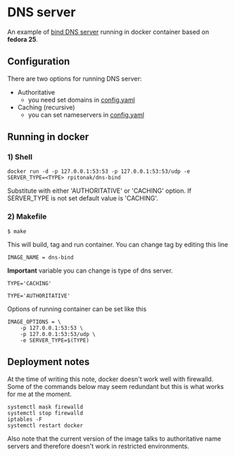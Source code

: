 # DNS server

An example of [bind DNS server](https://www.isc.org/downloads/bind/) running in docker container based on **fedora 25**.

## Configuration

There are two options for running DNS server:
 - Authoritative
    - you need set domains in [config.yaml](./files/authoritative-dns/config.yaml)
 - Caching (recursive)
    - you can set nameservers in [config.yaml](./files/caching-dns/config.yaml)

## Running in docker

### 1) Shell
```
docker run -d -p 127.0.0.1:53:53 -p 127.0.0.1:53:53/udp -e SERVER_TYPE=<TYPE> rpitonak/dns-bind
```
Substitute <TYPE> with either 'AUTHORITATIVE' or 'CACHING' option. If SERVER_TYPE is not set default value is 'CACHING'.
### 2) Makefile
```
$ make
```
This will build, tag and run container. You can change tag by editing this line
```
IMAGE_NAME = dns-bind
```
**Important** variable you can change is type of dns server.
```
TYPE='CACHING'
```
```
TYPE='AUTHORITATIVE'
```
Options of running container can be set like this
```
IMAGE_OPTIONS = \
    -p 127.0.0.1:53:53 \
    -p 127.0.0.1:53:53/udp \
	-e SERVER_TYPE=$(TYPE)
```

## Deployment notes

At the time of writing this note, docker doesn't work well with firewalld.
Some of the commands below may seem redundant but this is what works for me
at the moment.

    systemctl mask firewalld
    systemctl stop firewalld
    iptables -F
    systemctl restart docker

Also note that the current version of the image talks to authoritative name
servers and therefore doesn't work in restricted environments.
